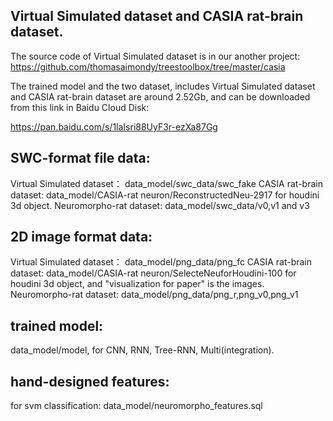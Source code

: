 ﻿## Virtual Simulated dataset and CASIA rat-brain dataset.

The source code of Virtual Simulated dataset is in our another project: https://github.com/thomasaimondy/treestoolbox/tree/master/casia

The trained model and the two dataset, includes Virtual Simulated dataset and CASIA rat-brain dataset are around 2.52Gb, and can be downloaded  from this link in Baidu Cloud Disk:

https://pan.baidu.com/s/1laIsri88UyF3r-ezXa87Gg


## SWC-format file data:
Virtual Simulated dataset： data_model/swc_data/swc_fake
CASIA rat-brain dataset: data_model/CASIA-rat neuron/ReconstructedNeu-2917 for houdini 3d object.
Neuromorpho-rat dataset: data_model/swc_data/v0,v1 and v3

## 2D image format data:
Virtual Simulated dataset： data_model/png_data/png_fc
CASIA rat-brain dataset: data_model/CASIA-rat neuron/SelecteNeuforHoudini-100 for houdini 3d object, and "visualization for paper" is the images.
Neuromorpho-rat dataset: data_model/png_data/png_r,png_v0,png_v1

## trained model: 
data_model/model, for CNN, RNN, Tree-RNN, Multi(integration).

## hand-designed features:
for svm classification: data_model/neuromorpho_features.sql

